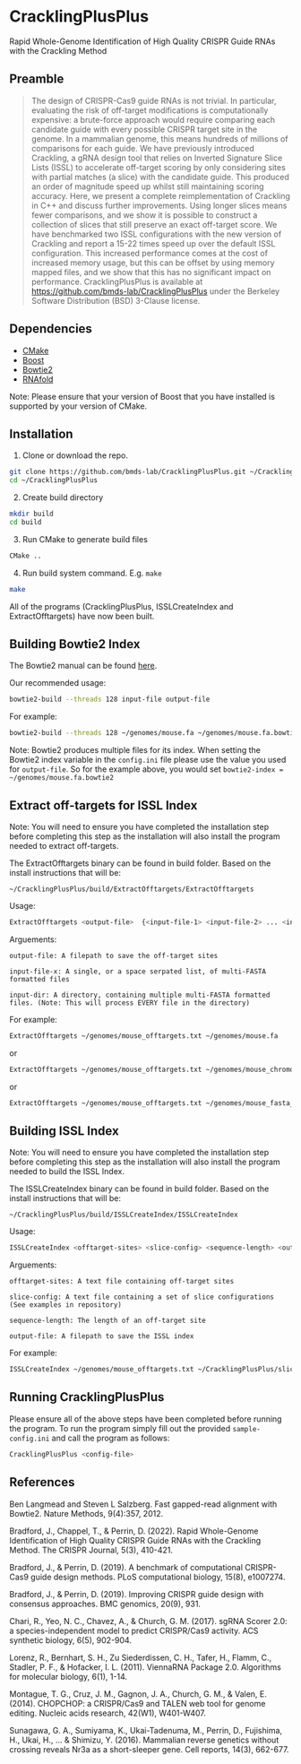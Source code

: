 # CracklingPlusPlus

Rapid Whole-Genome Identification of High Quality CRISPR Guide RNAs with the Crackling Method


## Preamble

> The design of CRISPR-Cas9 guide RNAs is not trivial. In particular, evaluating the risk of off-target 
modifications is computationally expensive: a brute-force approach would require comparing each candidate 
guide with every possible CRISPR target site in the genome. In a mammalian genome, this means hundreds of 
millions of comparisons for each guide. We have previously introduced Crackling, a gRNA design tool that 
relies on Inverted Signature Slice Lists (ISSL) to accelerate off-target scoring by only considering sites
with partial matches (a slice) with the candidate guide. This produced an order of magnitude speed up whilst 
still maintaining scoring accuracy. Here, we present a complete reimplementation of Crackling in C++ and 
discuss further improvements. Using longer slices means fewer comparisons, and we show it is possible to 
construct a collection of slices that still preserve an exact off-target score. We have benchmarked two ISSL
configurations with the new version of Crackling and report a 15-22 times speed up over the default ISSL 
configuration. This increased performance comes at the cost of increased memory usage, but this can be offset
by using memory mapped files, and we show that this has no significant impact on performance. 
CracklingPlusPlus is available at https://github.com/bmds-lab/CracklingPlusPlus under the Berkeley Software 
Distribution (BSD) 3-Clause license.

## Dependencies
- [CMake](https://cmake.org/)
- [Boost](https://www.boost.org/)
- [Bowtie2](http://bowtie-bio.sourceforge.net/bowtie2/index.shtml)
- [RNAfold](https://www.tbi.univie.ac.at/RNA/RNAfold.1.html)

Note: Please ensure that your version of Boost that you have installed is supported by your version of CMake.

## Installation
1. Clone or download the repo.
```bash
git clone https://github.com/bmds-lab/CracklingPlusPlus.git ~/CracklingPlusPlus
cd ~/CracklingPlusPlus
```

2. Create build directory
```bash
mkdir build
cd build
```

3. Run CMake to generate build files

```bash
CMake ..
```

4. Run build system command. E.g. `make`
```bash
make
```
All of the programs (CracklingPlusPlus, ISSLCreateIndex and ExtractOfftargets) have now been built.

## Building Bowtie2 Index
The Bowtie2 manual can be found [here](https://bowtie-bio.sourceforge.net/bowtie2/manual.shtml).

Our recommended usage:
```bash
bowtie2-build --threads 128 input-file output-file
```

For example:
```bash
bowtie2-build --threads 128 ~/genomes/mouse.fa ~/genomes/mouse.fa.bowtie2
```

Note: Bowtie2 produces multiple files for its index. When setting the Bowtie2 index variable in the `config.ini` file please use the value you used for `output-file`. So for the example above, you would set `bowtie2-index = ~/genomes/mouse.fa.bowtie2`
## Extract off-targets for ISSL Index
Note: You will need to ensure you have completed the installation step before completing this step as the installation will also install the program needed to extract off-targets. 

The ExtractOfftargets binary can be found in build folder. Based on the install instructions that will be:
```
~/CracklingPlusPlus/build/ExtractOfftargets/ExtractOfftargets
```

Usage:
```bash
ExtractOfftargets <output-file>  {<input-file-1> <input-file-2> ... <input-file-n> | <input-dir>}
```

Arguements:
```
output-file: A filepath to save the off-target sites

input-file-x: A single, or a space serpated list, of multi-FASTA formatted files

input-dir: A directory, containing multiple multi-FASTA formatted files. (Note: This will process EVERY file in the directory)
```

For example:
```bash
ExtractOfftargets ~/genomes/mouse_offtargets.txt ~/genomes/mouse.fa
```
or
```bash
ExtractOfftargets ~/genomes/mouse_offtargets.txt ~/genomes/mouse_chromosone_1.fa ~/genomes/mouse_chromosone_2.fa ~/genomes/mouse_chromosone_3.fa
```
or
```bash
ExtractOfftargets ~/genomes/mouse_offtargets.txt ~/genomes/mouse_fasta_files/
```

## Building ISSL Index

Note: You will need to ensure you have completed the installation step before completing this step as the installation will also install the program needed to build the ISSL Index. 

The ISSLCreateIndex binary can be found in build folder. Based on the install instructions that will be:
```
~/CracklingPlusPlus/build/ISSLCreateIndex/ISSLCreateIndex
```

Usage:
```bash
ISSLCreateIndex <offtarget-sites> <slice-config> <sequence-length> <output-file>
```
Arguements:
```
offtarget-sites: A text file containing off-target sites

slice-config: A text file containing a set of slice configurations (See examples in repository)

sequence-length: The length of an off-target site

output-file: A filepath to save the ISSL index
```

For example:
```bash
ISSLCreateIndex ~/genomes/mouse_offtargets.txt ~/CracklingPlusPlus/slice_config_4-5.txt 20 ~/genomes/mouse_indexed.issl
```
## Running CracklingPlusPlus
Please ensure all of the above steps have been completed before running the program. 
To run the program simply fill out the provided `sample-config.ini` and call the program as follows:

```bash
CracklingPlusPlus <config-file>
```



## References

Ben Langmead and Steven L Salzberg. Fast gapped-read alignment with Bowtie2. Nature Methods, 9(4):357, 2012.

Bradford, J., Chappel, T., & Perrin, D. (2022). Rapid Whole-Genome Identification of High Quality CRISPR Guide RNAs with the Crackling Method. The CRISPR Journal, 5(3), 410-421.

Bradford, J., & Perrin, D. (2019). A benchmark of computational CRISPR-Cas9 guide design methods. PLoS computational biology, 15(8), e1007274.

Bradford, J., & Perrin, D. (2019). Improving CRISPR guide design with consensus approaches. BMC genomics, 20(9), 931.

Chari, R., Yeo, N. C., Chavez, A., & Church, G. M. (2017). sgRNA Scorer 2.0: a species-independent model to predict CRISPR/Cas9 activity. ACS synthetic biology, 6(5), 902-904.

Lorenz, R., Bernhart, S. H., Zu Siederdissen, C. H., Tafer, H., Flamm, C., Stadler, P. F., & Hofacker, I. L. (2011). ViennaRNA Package 2.0. Algorithms for molecular biology, 6(1), 1-14.

Montague, T. G., Cruz, J. M., Gagnon, J. A., Church, G. M., & Valen, E. (2014). CHOPCHOP: a CRISPR/Cas9 and TALEN web tool for genome editing. Nucleic acids research, 42(W1), W401-W407.

Sunagawa, G. A., Sumiyama, K., Ukai-Tadenuma, M., Perrin, D., Fujishima, H., Ukai, H., ... & Shimizu, Y. (2016). Mammalian reverse genetics without crossing reveals Nr3a as a short-sleeper gene. Cell reports, 14(3), 662-677.